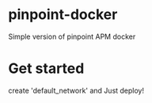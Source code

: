 # pinpoint-docker
Simple version of pinpoint APM docker

# Get started
create 'default_network' and Just deploy!
